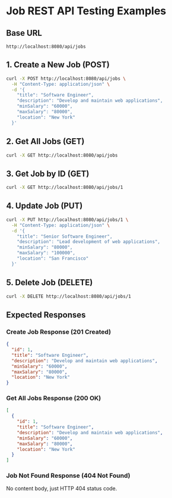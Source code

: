 # Job REST API Testing Examples

## Base URL
```
http://localhost:8080/api/jobs
```

## 1. Create a New Job (POST)
```bash
curl -X POST http://localhost:8080/api/jobs \
  -H "Content-Type: application/json" \
  -d '{
    "title": "Software Engineer",
    "description": "Develop and maintain web applications",
    "minSalary": "60000",
    "maxSalary": "80000",
    "location": "New York"
  }'
```

## 2. Get All Jobs (GET)
```bash
curl -X GET http://localhost:8080/api/jobs
```

## 3. Get Job by ID (GET)
```bash
curl -X GET http://localhost:8080/api/jobs/1
```

## 4. Update Job (PUT)
```bash
curl -X PUT http://localhost:8080/api/jobs/1 \
  -H "Content-Type: application/json" \
  -d '{
    "title": "Senior Software Engineer",
    "description": "Lead development of web applications",
    "minSalary": "80000",
    "maxSalary": "100000",
    "location": "San Francisco"
  }'
```

## 5. Delete Job (DELETE)
```bash
curl -X DELETE http://localhost:8080/api/jobs/1
```

## Expected Responses

### Create Job Response (201 Created)
```json
{
  "id": 1,
  "title": "Software Engineer",
  "description": "Develop and maintain web applications",
  "minSalary": "60000",
  "maxSalary": "80000",
  "location": "New York"
}
```

### Get All Jobs Response (200 OK)
```json
[
  {
    "id": 1,
    "title": "Software Engineer",
    "description": "Develop and maintain web applications",
    "minSalary": "60000",
    "maxSalary": "80000",
    "location": "New York"
  }
]
```

### Job Not Found Response (404 Not Found)
No content body, just HTTP 404 status code.
